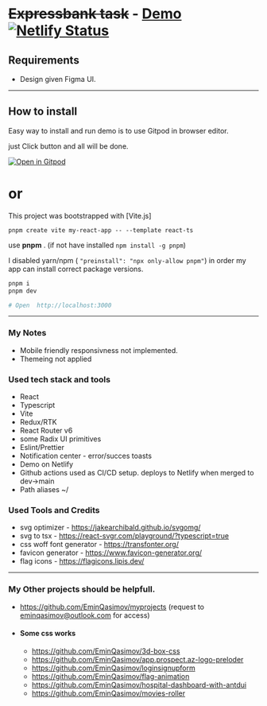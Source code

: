 # ~~Expressbank task~~ - [Demo](https://expressbank-task.netlify.app) [![Netlify Status](https://api.netlify.com/api/v1/badges/9c31b5cf-5669-452a-b959-f1fe3affc6b9/deploy-status)](https://app.netlify.com/sites/expressbank-task/deploys)


## Requirements

- Design given Figma UI.

---

## How to install

Easy way to install and run demo is to use Gitpod in browser editor.

just Click button and all will be done.

[![Open in Gitpod](https://gitpod.io/button/open-in-gitpod.svg)](https://gitpod.io/#https://github.com/EminQasimov/expressbank-task)

# or

This project was bootstrapped with [Vite.js]

`pnpm create vite my-react-app -- --template react-ts`

use **pnpm** . (if not have installed `npm install -g pnpm`)

I disabled yarn/npm ( `"preinstall": "npx only-allow pnpm"`) in order my app can install correct package versions.

```bash
pnpm i
pnpm dev

# Open  http://localhost:3000
```

---

### My Notes

- Mobile friendly responsivness not implemented.
- Themeing not applied

### Used tech stack and tools

- React
- Typescript
- Vite
- Redux/RTK
- React Router v6
- some Radix UI primitives
- Eslint/Prettier
- Notification center - error/succes toasts
- Demo on Netlify
- Github actions used as CI/CD setup. deploys to Netlify when merged to dev->main
- Path aliases ~/

### Used Tools and Credits

- svg optimizer - https://jakearchibald.github.io/svgomg/
- svg to tsx - https://react-svgr.com/playground/?typescript=true
- css woff font generator - https://transfonter.org/
- favicon generator - https://www.favicon-generator.org/
- flag icons - https://flagicons.lipis.dev/

---

### My Other projects should be helpfull.

- https://github.com/EminQasimov/myprojects (request to eminqasimov@outlook.com for access)

- #### Some css works

  - https://github.com/EminQasimov/3d-box-css
  - https://github.com/EminQasimov/app.prospect.az-logo-preloder
  - https://github.com/EminQasimov/loginsignupform
  - https://github.com/EminQasimov/flag-animation
  - https://github.com/EminQasimov/hospital-dashboard-with-antdui
  - https://github.com/EminQasimov/movies-roller
